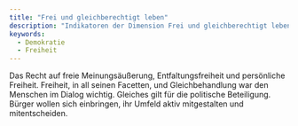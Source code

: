 ```yaml
---
title: "Frei und gleichberechtigt leben"
description: "Indikatoren der Dimension Frei und gleichberechtigt leben"
keywords:
  - Demokratie
  - Freiheit
---
```


Das Recht auf freie Meinungsäußerung, Entfaltungsfreiheit und persönliche Freiheit. Freiheit, in all seinen Facetten, und Gleichbehandlung war den Menschen im Dialog wichtig. Gleiches gilt für die politische Beteiligung. Bürger wollen sich einbringen, ihr Umfeld aktiv mitgestalten und mitentscheiden.
